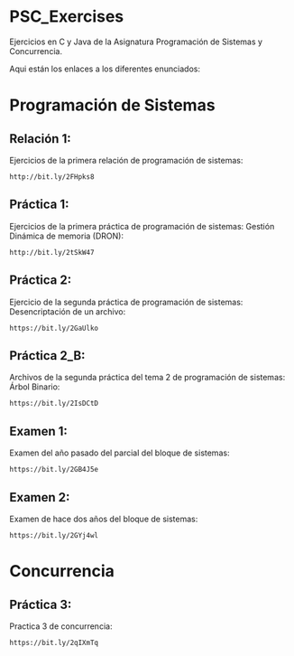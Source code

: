# PSC_Exercises

Ejercicios en C y Java de la Asignatura Programación de Sistemas y Concurrencia.

Aqui están los enlaces a los diferentes enunciados: 

# Programación de Sistemas
Relación 1:
--
Ejercicios de la primera relación de programación de sistemas:

    http://bit.ly/2FHpks8


Práctica 1:
--
Ejercicios de la primera práctica de programación de sistemas: Gestión Dinámica de memoria (DRON):

    http://bit.ly/2tSkW47

Práctica 2:
--
Ejercicio de la segunda práctica de programación de sistemas: Desencriptación de un archivo:

    https://bit.ly/2GaUlko

Práctica 2_B:
--
Archivos de la segunda práctica del tema 2 de programación de sistemas: Árbol Binario:
    
    https://bit.ly/2IsDCtD

Examen 1:
--
Examen del año pasado del parcial del bloque de sistemas:

    https://bit.ly/2GB4J5e

Examen 2:
--
Examen de hace dos años del bloque de sistemas:

    https://bit.ly/2GYj4wl

# Concurrencia
Práctica 3:
--
Practica 3 de concurrencia:
    
    https://bit.ly/2qIXmTq
